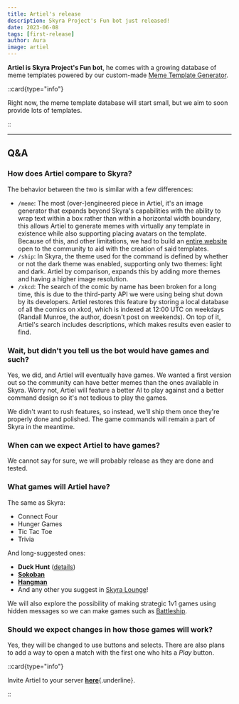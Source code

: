 ```yaml
---
title: Artiel's release
description: Skyra Project's Fun bot just released!
date: 2023-06-08
tags: [first-release]
author: Aura
image: artiel
---
```


**Artiel is Skyra Project's Fun bot**, he comes with a growing database of meme templates powered by our custom-made
[Meme Template Generator](https://memes.skyra.pw).

::card{type="info"}

Right now, the meme template database will start small, but we aim to soon provide lots of templates.

::

---

## Q&A

### How does Artiel compare to Skyra?

The behavior between the two is similar with a few differences:

- `/meme`: The most (over-)engineered piece in Artiel, it's an image generator that expands beyond Skyra's capabilities
  with the ability to wrap text within a box rather than within a horizontal width boundary, this allows Artiel to
  generate memes with virtually any template in existence while also supporting placing avatars on the template. Because
  of this, and other limitations, we had to build an [entire website](https://memes.skyra.pw) open to the community to
  aid with the creation of said templates.
- `/ship`: In Skyra, the theme used for the command is defined by whether or not the dark theme was enabled, supporting
  only two themes: light and dark. Artiel by comparison, expands this by adding more themes and having a higher image
  resolution.
- `/xkcd`: The search of the comic by name has been broken for a long time, this is due to the third-party API we were
  using being shut down by its developers. Artiel restores this feature by storing a local database of all the comics on
  xkcd, which is indexed at 12:00 UTC on weekdays (Randall Munroe, the author, doesn't post on weekends). On top of it,
  Artiel's search includes descriptions, which makes results even easier to find.

### Wait, but didn't you tell us the bot would have games and such?

Yes, we did, and Artiel will eventually have games. We wanted a first version out so the community can have better memes
than the ones available in Skyra. Worry not, Artiel will feature a better AI to play against and a better command design
so it's not tedious to play the games.

We didn't want to rush features, so instead, we'll ship them once they're properly done and polished. The game commands
will remain a part of Skyra in the meantime.

### When can we expect Artiel to have games?

We cannot say for sure, we will probably release as they are done and tested.

### What games will Artiel have?

The same as Skyra:

- Connect Four
- Hunger Games
- Tic Tac Toe
- Trivia

And long-suggested ones:

- **Duck Hunt** ([details](https://github.com/skyra-project/artiel/issues/7))
- [**Sokoban**](https://en.wikipedia.org/wiki/Sokoban)
- [**Hangman**](https://en.wikipedia.org/wiki/Hangman_(game))
- And any other you suggest in [Skyra Lounge](https://discord.com/invite/6gakFR2)!

We will also explore the possibility of making strategic 1v1 games using hidden messages so we can make games such as
[Battleship](https://en.wikipedia.org/wiki/Battleship_(game)).

### Should we expect changes in how those games will work?

Yes, they will be changed to use buttons and selects. There are also plans to add a way to open a match with the first
one who hits a *Play* button.

::card{type="info"}

Invite Artiel to your server
[**here**](https://discord.com/api/oauth2/authorize?client_id=948377028028145755&permissions=51200&scope=applications.commands%20bot){.underline}.

::
